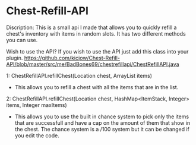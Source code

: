 # Chest-Refill-API

Discription:
This is a small api I made that allows you to quickly refill a chest's inventory with items in random slots. It has two different methods you can use.

Wish to use the API?
If you wish to use the API just add this class into your plugin.
https://github.com/kicjow/Chest-Refill-API/blob/master/src/me/BadBones69/chestrefillapi/ChestRefillAPI.java

1: ChestRefillAPI.refillChest(Location chest, ArrayList<ItemStack> items)
  - This allows you to refill a chest with all the items that are in the list.


  
2: ChestRefillAPI.refillChest(Location chest, HashMap<ItemStack, Integer> items, Integer maxItems)
  - This allows you to use the built in chance system to pick only the items that are successfull and have a cap on the amount of them that show in the chest. The chance system is a <Chance>/100 system but it can be changed if you edit the code.
